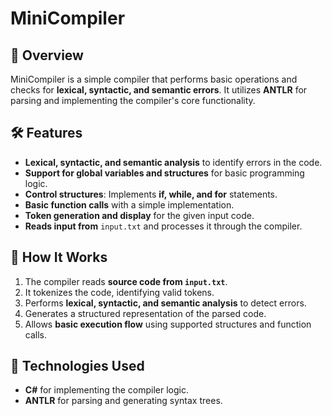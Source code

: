 # MiniCompiler  

## 📌 Overview  
MiniCompiler is a simple compiler that performs basic operations and checks for **lexical, syntactic, and semantic errors**. It utilizes **ANTLR** for parsing and implementing the compiler's core functionality.  

## 🛠️ Features  
- **Lexical, syntactic, and semantic analysis** to identify errors in the code.  
- **Support for global variables and structures** for basic programming logic.  
- **Control structures**: Implements **if, while, and for** statements.  
- **Basic function calls** with a simple implementation.  
- **Token generation and display** for the given input code.  
- **Reads input from** `input.txt` and processes it through the compiler.  

## 🚀 How It Works  
1. The compiler reads **source code from `input.txt`**.  
2. It tokenizes the code, identifying valid tokens.  
3. Performs **lexical, syntactic, and semantic analysis** to detect errors.  
4. Generates a structured representation of the parsed code.  
5. Allows **basic execution flow** using supported structures and function calls.  

## 🔧 Technologies Used  
- **C#** for implementing the compiler logic.  
- **ANTLR** for parsing and generating syntax trees. 
